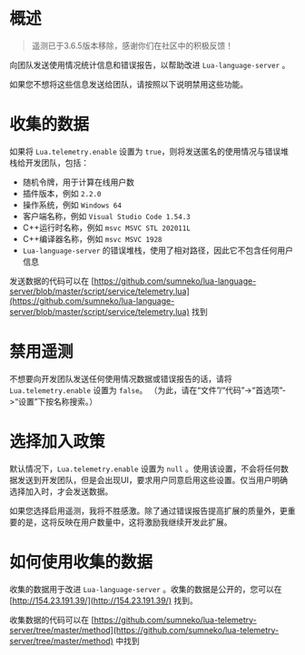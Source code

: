 # 概述

> 遥测已于3.6.5版本移除，感谢你们在社区中的积极反馈！

向团队发送使用情况统计信息和错误报告，以帮助改进 `Lua-language-server` 。

如果您不想将这些信息发送给团队，请按照以下说明禁用这些功能。

# 收集的数据

如果将 `Lua.telemetry.enable` 设置为 `true`，则将发送匿名的使用情况与错误堆栈给开发团队，包括：

* 随机令牌，用于计算在线用户数
* 插件版本，例如 `2.2.0`
* 操作系统，例如 `Windows 64`
* 客户端名称，例如 `Visual Studio Code 1.54.3`
* C++运行时名称，例如 `msvc MSVC STL 202011L`
* C++编译器名称，例如 `msvc MSVC 1928`
* `Lua-language-server` 的错误堆栈，使用了相对路径，因此它不包含任何用户信息

发送数据的代码可以在 [https://github.com/sumneko/lua-language-server/blob/master/script/service/telemetry.lua](https://github.com/sumneko/lua-language-server/blob/master/script/service/telemetry.lua) 找到

# 禁用遥测

不想要向开发团队发送任何使用情况数据或错误报告的话，请将 `Lua.telemetry.enable` 设置为 `false`。 （为此，请在“文件”/“代码”->“首选项”->“设置”下按名称搜索。）

# 选择加入政策

默认情况下，``Lua.telemetry.enable`` 设置为 ``null`` 。使用该设置，不会将任何数据发送到开发团队，但是会出现UI，要求用户同意启用这些设置。仅当用户明确选择加入时，才会发送数据。

如果您选择启用遥测，我将不胜感激。除了通过错误报告提高扩展的质量外，更重要的是，这将反映在用户数量中，这将激励我继续开发此扩展。

# 如何使用收集的数据

收集的数据用于改进 `Lua-language-server` 。收集的数据是公开的，您可以在 [http://154.23.191.39/](http://154.23.191.39/) 找到。

收集数据的代码可以在 [https://github.com/sumneko/lua-telemetry-server/tree/master/method](https://github.com/sumneko/lua-telemetry-server/tree/master/method) 中找到
